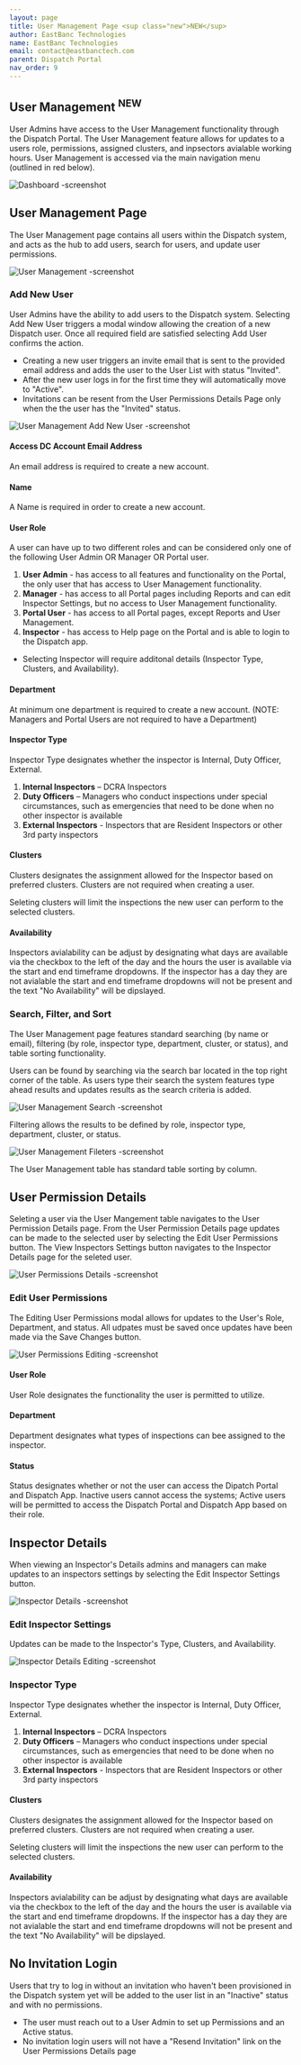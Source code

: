 ```yaml
---
layout: page
title: User Management Page <sup class="new">NEW</sup>
author: EastBanc Technologies
name: EastBanc Technologies
email: contact@eastbanctech.com
parent: Dispatch Portal
nav_order: 9
---
```


<section id="user-management-new" markdown="1">

# User Management <sup class="new">NEW</sup>

User Admins have access to the User Management functionality through the Dispatch Portal.  The User Management feature allows for updates to a users role, permissions, assigned clusters, and inpsectors avialable working hours. User Management is accessed via the main navigation menu (outlined in red below).  

![Dashboard -screenshot](../images/dispatch-portal/dp-user-management/dashboard.png)

<section id="user-management-page" markdown="1">

## User Management Page

The User Management page contains all users within the Dispatch system, and acts as the hub to add users, search for users, and update user permissions.

![User Management -screenshot](../images/dispatch-portal/dp-user-management/usermanagementpage.png)
 
<section id="add-new-user" markdown="1">

### Add New User

User Admins have the ability to add users to the Dispatch system.  Selecting Add New User triggers a modal window allowing the creation of a new Dispatch user. Once all required field are satisfied selecting Add User confirms the action. 

* Creating a new user triggers an invite email that is sent to the provided email address and adds the user to the User List with status "Invited".
* After the new user logs in for the first time they will automatically move to "Active".
* Invitations can be resent from the User Permissions Details Page only when the the user has the "Invited" status.

![User Management Add New User -screenshot](../images/dispatch-portal/dp-user-management/addnewuser.png)

<section id="access-dc-account-email-address" markdown="1">

#### Access DC Account Email Address

An email address is required to create a new account. 

</section>
<section id="name" markdown="1">

#### Name

A Name is required in order to create a new account. 

</section>
<section id="user-role" markdown="1">

#### User Role

A user can have up to two different roles and can be considered only one of the following User Admin OR Manager OR Portal user. 

1. **User Admin** - has access to all features and functionality on the Portal, the only user that has access to User Management functionality.
2. **Manager** - has access to all Portal pages including Reports and can edit Inspector Settings, but no access to User Management functionality.
3. **Portal User** - has access to all Portal pages, except Reports and User Management.
4. **Inspector** - has access to Help page on the Portal and is able to login to the Dispatch app.
* Selecting Inspector will require additonal details (Inspector Type, Clusters, and Availability).

</section>
<section id="department" markdown="1">

#### Department

At minimum one department is required to create a new account. (NOTE: Managers and Portal Users are not required to have a Department)

</section>
<section id="inspector-type" markdown="1">

#### Inspector Type

Inspector Type designates whether the inspector is Internal, Duty Officer, External. 

1. **Internal Inspectors** – DCRA Inspectors
2. **Duty Officers** – Managers who conduct inspections under special circumstances, such as emergencies that need to be done when no other inspector is available
3. **External Inspectors** - Inspectors that are Resident Inspectors or other 3rd party inspectors

</section>
<section id="clusters" markdown="1">

#### Clusters

Clusters designates the assignment allowed for the Inspector based on preferred clusters. Clusters are not required when creating a user.

Seleting clusters will limit the inspections the new user can perform to the selected clusters. 

</section>
<section id="availability" markdown="1">

#### Availability

Inspectors avialability can be adjust by designating what days are available via the checkbox to the left of the day and the hours the user is available via the start and end timeframe dropdowns.  If the inspector has a day they are not avialable the start and end timeframe dropdowns will not be present and the text "No Availability" will be dipslayed. 

</section>
</section>
<section id="search-filter-and-sort" markdown="1">
 
### Search, Filter, and Sort

The User Management page features standard searching (by name or email), filtering (by role, inspector type, department, cluster, or status), and table sorting functionality.

Users can be found by searching via the search bar located in the top right corner of the table.  As users type their search the system features type ahead results and updates results as the search criteria is added. 

![User Management Search -screenshot](../images/dispatch-portal/dp-user-management/usermanagementpage1.png)

Filtering allows the results to be defined by role, inspector type, department, cluster, or status.

![User Management Fileters -screenshot](../images/dispatch-portal/dp-user-management/usermanagementpage2.png)

The User Management table has standard table sorting by column.

</section>
</section>
<section id="user-permission-details" markdown="1">

## User Permission Details

Seleting a user via the User Mangement table navigates to the User Permission Details page. From the User Permission Details page updates can be made to the selected user by selecting the Edit User Permissions button.  The View Inspectors Settings button navigates to the Inspector Details page for the seleted user. 

![User Permissions Details -screenshot](../images/dispatch-portal/dp-user-management/userpermissions.png)

<section id="edit-user-permissions" markdown="1">

### Edit User Permissions 

The Editing User Permissions modal allows for updates to the User's Role, Department, and status. All udpates must be saved once updates have been made via the Save Changes button. 

![User Permissions Editing -screenshot](../images/dispatch-portal/dp-user-management/userpermissions1.png)

<section id="user-role" markdown="1">

#### User Role

User Role designates the functionality the user is permitted to utilize. 

</section>
<section id="department" markdown="1">

#### Department

Department designates what types of inspections can bee assigned to the inspector. 

</section>
<section id="status" markdown="1">

#### Status

Status designates whether or not the user can access the Dipatch Portal and Dispatch App.  Inactive users cannot access the systems; Active users will be permitted to access the Dispatch Portal and Dispatch App based on their role. 

</section>
</section>
</section>
<section id="inspector-details" markdown="1">

## Inspector Details

When viewing an Inspector's Details admins and managers can make updates to an inspectors settings by selecting the Edit Inspector Settings button.

![Inspector Details -screenshot](../images/dispatch-portal/dp-user-management/inspectordetails.png)

<section id="edit-inspector-settings" markdown="1">

### Edit Inspector Settings

Updates can be made to the Inspector's Type, Clusters, and Availability.

![Inspector Details Editing -screenshot](../images/dispatch-portal/dp-user-management/inspectordetails1.png)

</section>
<section id="inspector-type" markdown="1">

### Inspector Type

Inspector Type designates whether the inspector is Internal, Duty Officer, External. 

1. **Internal Inspectors** – DCRA Inspectors
2. **Duty Officers** – Managers who conduct inspections under special circumstances, such as emergencies that need to be done when no other inspector is available
3. **External Inspectors** - Inspectors that are Resident Inspectors or other 3rd party inspectors

<section id="clusters" markdown="1">

#### Clusters

Clusters designates the assignment allowed for the Inspector based on preferred clusters. Clusters are not required when creating a user.

Seleting clusters will limit the inspections the new user can perform to the selected clusters. 

</section>
<section id="availability" markdown="1">

#### Availability

Inspectors avialability can be adjust by designating what days are available via the checkbox to the left of the day and the hours the user is available via the start and end timeframe dropdowns.  If the inspector has a day they are not avialable the start and end timeframe dropdowns will not be present and the text "No Availability" will be dipslayed. 

</section>
</section>
</section>
<section id="no-invitation-login" markdown="1">

## No Invitation Login

Users that try to log in without an invitation who haven't been provisioned in the Dispatch system yet will be added to the user list in an "Inactive" status and with no permissions.

* The user must reach out to a User Admin to set up Permissions and an Active status. 
* No invitation login users will not have a "Resend Invitation" link on the User Permissions Details page

</section>
</section>
